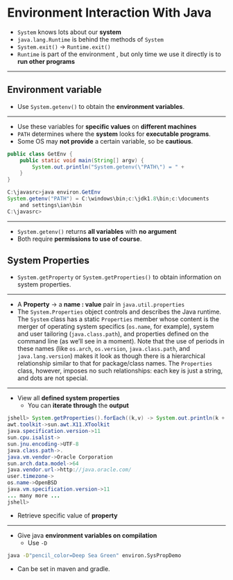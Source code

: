 # Environment Interaction With Java

- `System` knows lots about our **system**
- `java.lang.Runtime` is behind the methods of `System` 
- `System.exit()` $\to$ `Runtime.exit()`
- `Runtime` is part of the environment , but only time we use it directly is to **run other programs**

---

## Environment variable

- Use `System.getenv()` to obtain the **environment variables**.

---

- Use these variables for **specific values** on **different machines**
- `PATH` determines where the **system** looks for **executable programs**.
- Some OS may **not provide** a certain variable, so be **cautious**.

```java
public class GetEnv {
    public static void main(String[] argv) {
        System.out.println("System.getenv(\"PATH\") = " + 		    		System.getenv("PATH"));
    }
}
```

```java
C:\javasrc>java environ.GetEnv
System.getenv("PATH") = C:\windows\bin;c:\jdk1.8\bin;c:\documents
    and settings\ian\bin
C:\javasrc>
```

---

- `System.getenv()` returns **all variables** with **no argument**
- Both require **permissions to use of course**.

## System Properties

- `System.getProperty` or `System.getProperties()` to obtain information on system properties.

---

- A **Property** $\to$​​ a **name : value** pair in `java.util.properties` 
- The `System.Properties` object controls and describes the Java runtime. The `System` class has a static `Properties` member whose content is the merger of operating system specifics (`os.name`, for example), system and user tailoring (`java.class.path`), and properties defined on the command line (as we’ll see in a moment). Note that the use of periods in these names (like `os.arch`, `os.version`, `java.class.path`, and `java.lang.version`) makes it look as though there is a hierarchical relationship similar to that for package/class names. The `Properties` class, however, imposes no such relationships: each key is just a string, and dots are not special.

---

- View all **defined system properties**
  - You can **iterate through** the **output**

```java
jshell> System.getProperties().forEach((k,v) -> System.out.println(k + "->" +v))
awt.toolkit->sun.awt.X11.XToolkit
java.specification.version->11
sun.cpu.isalist->
sun.jnu.encoding->UTF-8
java.class.path->.
java.vm.vendor->Oracle Corporation
sun.arch.data.model->64
java.vendor.url->http://java.oracle.com/
user.timezone->
os.name->OpenBSD
java.vm.specification.version->11
... many more ...
jshell>
```

- Retrieve specific value of **property**

---

- Give java **environment variables on compilation**
  - Use `-D` 

```bash
java -D"pencil_color=Deep Sea Green" environ.SysPropDemo
```

- Can be set in maven and gradle.
